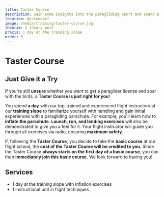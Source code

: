```yaml
---
title: Taster Course
description: Gain some insights into the paragliding sport and spend a day with our top-trained and experienced flight instructors at our training slope to familiarize yourself with handling a paragliding parachute.
location: Westendorf
image: /media/training/taster-course.jpg
theorie: 1 theory unit
praxis: 1 day at the training slope
order: 5
---
```


# Taster Course

## Just Give it a Try

If you're still **unsure** whether you want to get a paraglider license and soar with the birds, a **Taster Course is just right for you!**

You spend **a day** with our top-trained and experienced flight instructors at our **training slope** to familiarize yourself with handling and gain initial experiences with a paragliding parachute. For example, you'll learn how to **inflate the parachute**. **Launch, run, and landing exercises** will also be demonstrated to give you a feel for it. Your flight instructor will guide you through all exercises via radio, ensuring **maximum safety.**

If, following the **Taster Course**, you decide to take the **basic course** at our flight school, the **cost of the Taster Course will be credited to you.** Since the Taster Course **always starts on the first day of a basic course**, you can then **immediately join this basic course.**
We look forward to having you!

## Services

- 1 day at the training slope with inflation exercises
- 1 instructional unit in flight techniques
